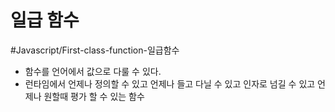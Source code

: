 
# 일급 함수
#Javascript/First-class-function-일급함수

- 함수를 언어에서 값으로 다룰 수 있다.
- 런타임에서 언제나 정의할 수 있고 언제나 들고 다닐 수 있고 인자로 넘길 수 있고 언제나 원할때 평가 할 수 있는 함수

